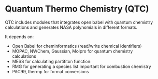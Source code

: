 # Quantum Thermo Chemistry (QTC) 

QTC includes modules that integrates open babel with quantum chemistry calculations and generates NASA polynomials in different formats.

It depends on:
  * Open Babel for cheminformatics (read/write chemical identifiers)
  * MOPAC, NWChem, Gaussian, Molpro for quantum chemistry calculations
  * MESS for calculating partititon function
  * RMG for generating a species list important for combustion chemistry
  * PAC99, thermp for format conversions

